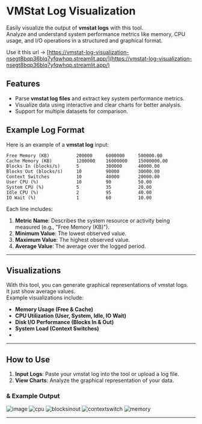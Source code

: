 # VMStat Log Visualization

Easily visualize the output of **vmstat logs** with this tool.  
Analyze and understand system performance metrics like memory, CPU usage, and I/O operations in a structured and graphical format.  

Use it this url -> [https://vmstat-log-visualization-nsegt8bqp36blq7yfqwhqp.streamlit.app/](https://vmstat-log-visualization-nsegt8bqp36blq7yfqwhqp.streamlit.app/)

## Features

- Parse **vmstat log files** and extract key system performance metrics.
- Visualize data using interactive and clear charts for better analysis.
- Support for multiple datasets for comparison.

## Example Log Format

Here is an example of a **vmstat log** input:  

```
Free Memory (KB)          200000     6000000     500000.00
Cache Memory (KB)         1200000    16000000    15000000.00
Blocks In (blocks/s)      5          300000      40000.00
Blocks Out (blocks/s)     10         90000       30000.00
Context Switches          10         40000       20000.00
User CPU (%)              10         90          50.00
System CPU (%)            5          35          20.00
Idle CPU (%)              2          95          40.00
IO Wait (%)               1          60          10.00
```

Each line includes:  
1. **Metric Name**: Describes the system resource or activity being measured (e.g., "Free Memory (KB)").
2. **Minimum Value**: The lowest observed value.
3. **Maximum Value**: The highest observed value.
4. **Average Value**: The average over the logged period.
---

## Visualizations

With this tool, you can generate graphical representations of vmstat logs.  
It just show average values.  
Example visualizations include:  
- **Memory Usage (Free & Cache)**  
- **CPU Utilization (User, System, Idle, IO Wait)**  
- **Disk I/O Performance (Blocks In & Out)**  
- **System Load (Context Switches)**
- 
---

## How to Use

1. **Input Logs**: Paste your vmstat log into the tool or upload a log file.
2. **View Charts**: Analyze the graphical representation of your data.

### & Example Output
![image](https://github.com/user-attachments/assets/b1d128d2-a2d0-4cc9-94f7-8536ff550115)
![cpu](https://github.com/user-attachments/assets/3396f403-cc8e-4059-ad55-c145866a297d)
![blocksinout](https://github.com/user-attachments/assets/bb1c0a3e-464d-4071-91b1-156685892009)
![contextswitch](https://github.com/user-attachments/assets/8bd4d129-3feb-48cf-8d6f-541e05068855)
![memory](https://github.com/user-attachments/assets/1a4cdded-06cf-4de6-b1f8-87bf60e3e35d)

---

